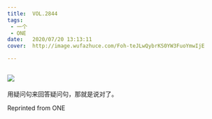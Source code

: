 ```yaml
---
title:	VOL.2844
tags:
 - 一个
 - ONE
date:	2020/07/20 13:13:11
cover:	http://image.wufazhuce.com/Foh-teJLwQybrKS0YW3FuoYmwIjE

---
```

![](http://image.wufazhuce.com/Foh-teJLwQybrKS0YW3FuoYmwIjE)
---

用疑问句来回答疑问句，那就是说对了。
 
Reprinted from ONE
